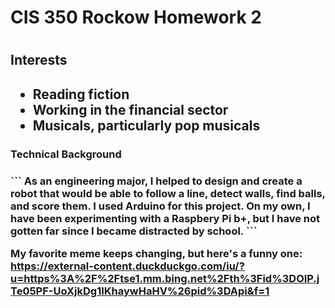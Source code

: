 <h1> CIS 350 Rockow Homework 2 <h1>

<h2>Interests<h2>

* Reading fiction 
* Working in the financial sector
* Musicals, particularly pop musicals

<h3>Technical Background<h3>
  ```
As an engineering major, I helped to design and create a robot that would be able to follow a line, detect walls, find balls, and score them. I used Arduino for this project. On my own, I have been experimenting with a Raspbery Pi b+, but I have not gotten far since I became distracted by school.
  ```

My favorite meme keeps changing, but here's a funny one: https://external-content.duckduckgo.com/iu/?u=https%3A%2F%2Ftse1.mm.bing.net%2Fth%3Fid%3DOIP.jTe05PF-UoXjkDg1IKhaywHaHV%26pid%3DApi&f=1

